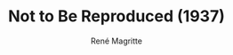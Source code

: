 ---
title: "Not to Be Reproduced (1937)"
subtitle: "René Magritte"
displayImg: "img/covers/Not to Be Reproduced, 1937, Rene Magritte.jpg"
customForwardUrl: ""
---